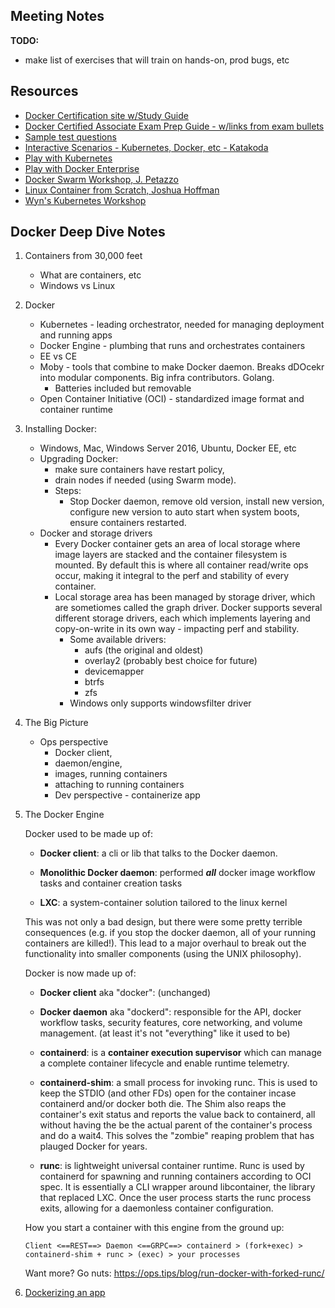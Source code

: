 ## Meeting Notes

**TODO:**
- make list of exercises that will train on hands-on, prod bugs, etc

## Resources

* [Docker Certification site w/Study Guide](https://success.docker.com/certification)
* [Docker Certified Associate Exam Prep Guide - w/links from exam bullets](https://github.com/Evalle/DCA)
* [Sample test questions](https://djitz.com/certification/docker-certified-associate-test-review-questions-set-1-image-creation/)
* [Interactive Scenarios - Kubernetes, Docker, etc - Katakoda](https://www.katacoda.com/courses/kubernetes)
* [Play with Kubernetes](https://labs.play-with-k8s.com/)
* [Play with Docker Enterprise](https://medium.com/@marcosnils/60-seconds-away-from-docker-ee-13d7cf66713f)
* [Docker Swarm Workshop, J. Petazzo](https://github.com/jpetazzo/container.training)
* [Linux Container from Scratch, Joshua Hoffman](https://vimeo.com/115073286)
* [Wyn's Kubernetes Workshop](https://github.com/excellalabs/docker-workshop-2)

## Docker Deep Dive Notes

1. Containers from 30,000 feet
    * What are containers, etc
    * Windows vs Linux

1.  Docker
    * Kubernetes - leading orchestrator, needed for managing deployment and running apps
    * Docker Engine - plumbing that runs and orchestrates containers
    * EE vs CE
    * Moby - tools that combine to make Docker daemon. Breaks dDOcekr into modular components. Big infra contributors. Golang.
        * Batteries included but removable
    * Open Container Initiative (OCI) - standardized image format and container runtime

1. Installing Docker: 
    - Windows, Mac, Windows Server 2016, Ubuntu, Docker EE, etc
    - Upgrading Docker: 
        - make sure containers have restart policy, 
        - drain nodes if needed (using Swarm mode). 
        - Steps: 
            - Stop Docker daemon, remove old version, install new version, configure new version to auto start when system boots, ensure containers restarted.
    - Docker and storage drivers
        - Every Docker container gets an area of local storage where image layers are stacked and the container filesystem is mounted. By default this is where all container read/write ops occur, making it integral to the perf and stability of every container.
        - Local storage area has been managed by storage driver, which are sometiomes called the graph driver. Docker supports several different storage drivers, each which implements layering and copy-on-write in its own way - impacting perf and stability.
          - Some available drivers:
              - aufs (the original and oldest)
              - overlay2 (probably best choice for future)
              - devicemapper
              - btrfs
              - zfs
          - Windows only supports windowsfilter driver

1. The Big Picture
    - Ops perspective 
        - Docker client, 
        - daemon/engine, 
        - images, running containers
        - attaching to running containers
      - Dev perspective - containerize app

1. The Docker Engine

    Docker used to be made up of:

    - **Docker client**: a cli or lib that talks to the Docker daemon.

    - **Monolithic Docker daemon**: performed __***all***__ docker image workflow tasks and container creation tasks

    - **LXC**: a system-container solution tailored to the linux kernel

    This was not only a bad design, but there were some pretty terrible consequences (e.g. if you stop the docker daemon, all of your running containers are killed!). This lead to a major overhaul to break out the functionality into smaller components (using the UNIX philosophy).

    Docker is now made up of:

    - **Docker client** aka "docker": (unchanged)

    - **Docker daemon** aka "dockerd": responsible for the API, docker workflow tasks, security features, core networking, and volume management. (at least it's not "everything" like it used to be)

    - **containerd**: is a **container execution supervisor** which can manage a complete container lifecycle and enable runtime telemetry.

    - **containerd-shim**: a small process for invoking runc. This is used to keep the STDIO (and other FDs) open for the container incase containerd and/or docker both die. The Shim also reaps the container's exit status and reports the value back to containerd, all without having the be the actual parent of the container's process and do a wait4. This solves the "zombie" reaping problem that has plauged Docker for years.

    - **runc**: is lightweight universal container runtime. Runc is used by containerd for spawning and running containers according to OCI spec. It is essentially a CLI wrapper around libcontainer, the library that replaced LXC. Once the user process starts the runc process exits, allowing for a daemonless container configuration.


    How you start a container with this engine from the ground up:

    ```
    Client <==REST==> Daemon <==GRPC==> containerd > (fork+exec) > containerd-shim + runc > (exec) > your processes

    ```

    Want more? Go nuts: https://ops.tips/blog/run-docker-with-forked-runc/


8. [Dockerizing an app](README-08-containerizing-an-app.md)

